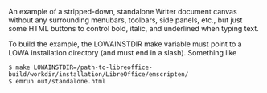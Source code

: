 An example of a stripped-down, standalone Writer document canvas without any surrounding menubars,
toolbars, side panels, etc., but just some HTML buttons to control bold, italic, and underlined when
typing text.

To build the example, the LOWAINSTDIR make variable must point to a LOWA installation directory (and
must end in a slash).  Something like
```
$ make LOWAINSTDIR=/path-to-libreoffice-build/workdir/installation/LibreOffice/emscripten/
$ emrun out/standalone.html
```
